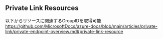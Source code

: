 ## Private Link Resources

以下からリソースに関連するGroupIDを取得可能
https://github.com/MicrosoftDocs/azure-docs/blob/main/articles/private-link/private-endpoint-overview.md#private-link-resource